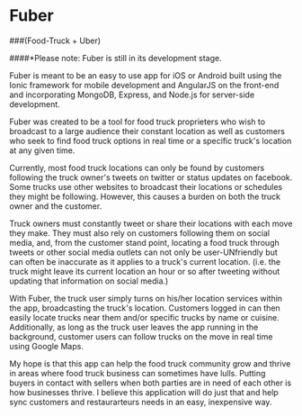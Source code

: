 # Fuber
###(Food-Truck + Uber)

####*Please note: Fuber is still in its development stage.

Fuber is meant to be an easy to use app for iOS or Android built using the Ionic framework for mobile development and AngularJS on the front-end and incorporating MongoDB, Express, and Node.js for server-side development.

Fuber was created to be a tool for food truck proprieters who wish to broadcast to a large audience their constant location as well as customers who seek to find food truck options in real time or a specific truck's location at any given time.

Currently, most food truck locations can only be found by customers following the truck owner's tweets on twitter or status updates on facebook.  Some trucks use other websites to broadcast their locations or schedules they might be following.  However, this causes a burden on both the truck owner and the customer.  

Truck owners must constantly tweet or share their locations with each move they make.  They must also rely on customers following them on social media, and, from the customer stand point, locating a food truck through tweets or other social media outlets can not only be user-UNfriendly but can often be inaccurate as it applies to a truck's current location. (i.e. the truck might leave its current location an hour or so after tweeting without updating that information on social media.)

With Fuber, the truck user simply turns on his/her location services within the app, broadcasting the truck's location.  Customers logged in can then easily locate trucks near them and/or specific trucks by name or cuisine.  Additionally, as long as the truck user leaves the app running in the background, customer users can follow trucks on the move in real time using Google Maps.

My hope is that this app can help the food truck community grow and thrive in areas where food truck business can sometimes have lulls.  Putting buyers in contact with sellers when both parties are in need of each other is how businesses thrive.  I believe this application will do just that and help sync customers and restaurarteurs needs in an easy, inexpensive way.
